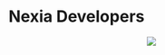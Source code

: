 # Nexia Developers

<p align="center">
  <img src="https://user-images.githubusercontent.com/62361708/220228413-2fea94e2-f7fe-4708-84d7-f8ac6a7bec5f.png"/>
</p>
